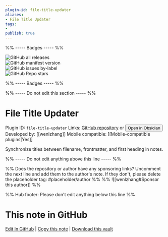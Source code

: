 ```yaml
---
plugin-id: file-title-updater
aliases:
- File Title Updater
tags: 
- 
publish: true
---
```


%% ----- Badges ----- %%

![GitHub all releases](https://img.shields.io/github/downloads/wenlzhang/obsidian-file-title-updater/total?color=573E7A&logo=github&style=for-the-badge)   
![GitHub manifest version](https://img.shields.io/github/manifest-json/v/wenlzhang/obsidian-file-title-updater?color=573E7A&logo=github&style=for-the-badge)   
![GitHub issues by-label](https://img.shields.io/github/issues/wenlzhang/obsidian-file-title-updater/help%20wanted?color=573E7A&logo=github&style=for-the-badge)   
![GitHub Repo stars](https://img.shields.io/github/stars/wenlzhang/obsidian-file-title-updater?color=573E7A&logo=github&style=for-the-badge)

%% ----- Badges ----- %%

%% ----- Do not edit this section ----- %%

# File Title Updater

Plugin ID: `file-title-updater`
Links: [GitHub repository](https://github.com/wenlzhang/obsidian-file-title-updater) or [<button id=HH>Open in Obsidian</button>](obsidian://show-plugin?id=file-title-updater)
Developed by: [[wenlzhang]]
Mobile compatible: [[Mobile-compatible plugins|Yes]]

Synchronize titles between filename, frontmatter, and first heading in notes.

%% ----- Do not edit anything above this line ----- %% 

%% Does the repository or author have any sponsoring links? Uncomment the next line and add them to the author's note. If they don't, please delete the placeholder tag: #placeholder/author %%
%% ![[wenlzhang#Sponsor this author]] %%

%% Hub footer: Please don't edit anything below this line %%

# This note in GitHub

<span class="git-footer">[Edit In GitHub](https://github.dev/obsidian-community/obsidian-hub/blob/main/02%20-%20Community%20Expansions/02.05%20All%20Community%20Expansions/Plugins/file-title-updater.md "git-hub-edit-note") | [Copy this note](https://raw.githubusercontent.com/obsidian-community/obsidian-hub/main/02%20-%20Community%20Expansions/02.05%20All%20Community%20Expansions/Plugins/file-title-updater.md "git-hub-copy-note") | [Download this vault](https://github.com/obsidian-community/obsidian-hub/archive/refs/heads/main.zip "git-hub-download-vault") </span>
